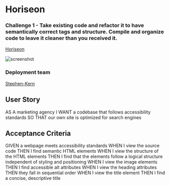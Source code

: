 
# Horiseon

### Challenge 1 - Take existing code and refactor it to have semantically correct tags and structure. Compile and organize code to leave it cleaner than you received it. 

[Horiseon](https://stephen-kern.github.io/challengeOne/)

![screenshot](/assets/Horiseon_SC.png)

### Deployment team
[Stephen-Kern](https://github.com/stephen-kern/challengeOne)

## User Story
AS A marketing agency
I WANT a codebase that follows accessibility standards
SO THAT our own site is optimized for search engines

## Acceptance Criteria
GIVEN a webpage meets accessibility standards
WHEN I view the source code
THEN I find semantic HTML elements
WHEN I view the structure of the HTML elements
THEN I find that the elements follow a logical structure independent of styling and positioning
WHEN I view the image elements
THEN I find accessible alt attributes
WHEN I view the heading attributes
THEN they fall in sequential order
WHEN I view the title element
THEN I find a concise, descriptive title